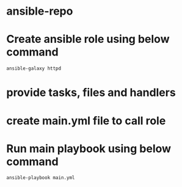 # ansible-repo

# Create ansible role using below command
    ansible-galaxy httpd
# provide tasks, files and handlers
# create main.yml file to call role
# Run main playbook using below command
    ansible-playbook main.yml
